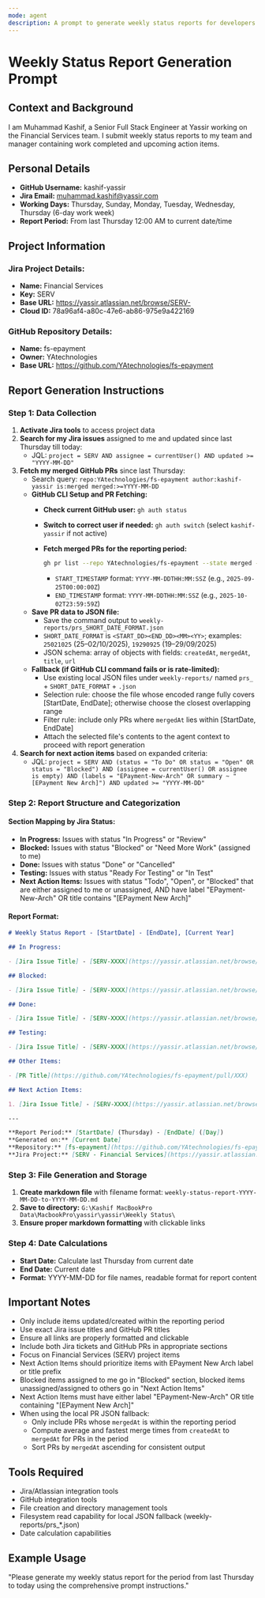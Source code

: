 ```yaml
---
mode: agent
description: A prompt to generate weekly status reports for developers.
---
```


# Weekly Status Report Generation Prompt

## Context and Background

I am Muhammad Kashif, a Senior Full Stack Engineer at Yassir working on the Financial Services team. I submit weekly status reports to my team and manager containing work completed and upcoming action items.

## Personal Details

- **GitHub Username:** kashif-yassir
- **Jira Email:** muhammad.kashif@yassir.com
- **Working Days:** Thursday, Sunday, Monday, Tuesday, Wednesday, Thursday (6-day work week)
- **Report Period:** From last Thursday 12:00 AM to current date/time

## Project Information

### Jira Project Details:

- **Name:** Financial Services
- **Key:** SERV
- **Base URL:** https://yassir.atlassian.net/browse/SERV-
- **Cloud ID:** 78a96af4-a80c-47e6-ab86-975e9a422169

### GitHub Repository Details:

- **Name:** fs-epayment
- **Owner:** YAtechnologies
- **Base URL:** https://github.com/YAtechnologies/fs-epayment

## Report Generation Instructions

### Step 1: Data Collection

1. **Activate Jira tools** to access project data
2. **Search for my Jira issues** assigned to me and updated since last Thursday till today:
   - JQL: `project = SERV AND assignee = currentUser() AND updated >= "YYYY-MM-DD"`
3. **Fetch my merged GitHub PRs** since last Thursday:
   - Search query: `repo:YAtechnologies/fs-epayment author:kashif-yassir is:merged merged:>=YYYY-MM-DD`
   - **GitHub CLI Setup and PR Fetching:**
     - **Check current GitHub user:** `gh auth status`
     - **Switch to correct user if needed:** `gh auth switch` (select `kashif-yassir` if not active)
     - **Fetch merged PRs for the reporting period:**
       ```bash
       gh pr list --repo YAtechnologies/fs-epayment --state merged --author kashif-yassir --json title,url,mergedAt,createdAt --jq '[.[] | select(.mergedAt >= "[START_TIMESTAMP]" and .mergedAt <= "[END_TIMESTAMP]")]'
       ```

       - `START_TIMESTAMP` format: `YYYY-MM-DDTHH:MM:SSZ` (e.g., `2025-09-25T00:00:00Z`)
       - `END_TIMESTAMP` format: `YYYY-MM-DDTHH:MM:SSZ` (e.g., `2025-10-02T23:59:59Z`)
   - **Save PR data to JSON file:**
     - Save the command output to `weekly-reports/prs_SHORT_DATE_FORMAT.json`
     - `SHORT_DATE_FORMAT` is `<START_DD><END_DD><MM><YY>`; examples: `25021025` (25–02/10/2025), `19290925` (19–29/09/2025)
     - JSON schema: array of objects with fields: `createdAt`, `mergedAt`, `title`, `url`
   - **Fallback (if GitHub CLI command fails or is rate-limited):**
     - Use existing local JSON files under `weekly-reports/` named `prs_` + `SHORT_DATE_FORMAT` + `.json`
     - Selection rule: choose the file whose encoded range fully covers [StartDate, EndDate]; otherwise choose the closest overlapping range
     - Filter rule: include only PRs where `mergedAt` lies within [StartDate, EndDate]
     - Attach the selected file's contents to the agent context to proceed with report generation
4. **Search for next action items** based on expanded criteria:
   - JQL: `project = SERV AND (status = "To Do" OR status = "Open" OR status = "Blocked") AND (assignee = currentUser() OR assignee is empty) AND (labels = "EPayment-New-Arch" OR summary ~ "[EPayment New Arch]") AND updated >= "YYYY-MM-DD"`

### Step 2: Report Structure and Categorization

#### Section Mapping by Jira Status:

- **In Progress:** Issues with status "In Progress" or "Review"
- **Blocked:** Issues with status "Blocked" or "Need More Work" (assigned to me)
- **Done:** Issues with status "Done" or "Cancelled"
- **Testing:** Issues with status "Ready For Testing" or "In Test"
- **Next Action Items:** Issues with status "Todo", "Open", or "Blocked" that are either assigned to me or unassigned, AND have label "EPayment-New-Arch" OR title contains "[EPayment New Arch]"

#### Report Format:

```markdown
# Weekly Status Report - [StartDate] - [EndDate], [Current Year]

## In Progress:

- [Jira Issue Title] - [SERV-XXXX](https://yassir.atlassian.net/browse/SERV-XXXX)

## Blocked:

- [Jira Issue Title] - [SERV-XXXX](https://yassir.atlassian.net/browse/SERV-XXXX)

## Done:

- [Jira Issue Title] - [SERV-XXXX](https://yassir.atlassian.net/browse/SERV-XXXX)

## Testing:

- [Jira Issue Title] - [SERV-XXXX](https://yassir.atlassian.net/browse/SERV-XXXX)

## Other Items:

- [PR Title](https://github.com/YAtechnologies/fs-epayment/pull/XXX)

## Next Action Items:

1. [Jira Issue Title] - [SERV-XXXX](https://yassir.atlassian.net/browse/SERV-XXXX)

---

**Report Period:** [StartDate] (Thursday) - [EndDate] ([Day])  
**Generated on:** [Current Date]  
**Repository:** [fs-epayment](https://github.com/YAtechnologies/fs-epayment)  
**Jira Project:** [SERV - Financial Services](https://yassir.atlassian.net/browse/SERV)
```

### Step 3: File Generation and Storage

1. **Create markdown file** with filename format: `weekly-status-report-YYYY-MM-DD-to-YYYY-MM-DD.md`
2. **Save to directory:** `G:\Kashif MacBookPro Data\MacbookPro\yassir\yassir\Weekly Status\`
3. **Ensure proper markdown formatting** with clickable links

### Step 4: Date Calculations

- **Start Date:** Calculate last Thursday from current date
- **End Date:** Current date
- **Format:** YYYY-MM-DD for file names, readable format for report content

## Important Notes

- Only include items updated/created within the reporting period
- Use exact Jira issue titles and GitHub PR titles
- Ensure all links are properly formatted and clickable
- Include both Jira tickets and GitHub PRs in appropriate sections
- Focus on Financial Services (SERV) project items
- Next Action Items should prioritize items with EPayment New Arch label or title prefix
- Blocked items assigned to me go in "Blocked" section, blocked items unassigned/assigned to others go in "Next Action Items"
- Next Action Items must have either label "EPayment-New-Arch" OR title containing "[EPayment New Arch]"
- When using the local PR JSON fallback:
  - Only include PRs whose `mergedAt` is within the reporting period
  - Compute average and fastest merge times from `createdAt` to `mergedAt` for PRs in the period
  - Sort PRs by `mergedAt` ascending for consistent output

## Tools Required

- Jira/Atlassian integration tools
- GitHub integration tools
- File creation and directory management tools
- Filesystem read capability for local JSON fallback (weekly-reports/prs\_\*.json)
- Date calculation capabilities

## Example Usage

"Please generate my weekly status report for the period from last Thursday to today using the comprehensive prompt instructions."

